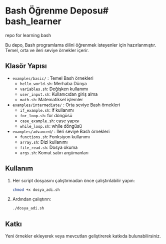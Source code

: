 # Bash Öğrenme Deposu# bash_learner

repo for learning bash

Bu depo, Bash programlama dilini öğrenmek isteyenler için hazırlanmıştır. Temel, orta ve ileri seviye örnekler içerir.


## Klasör Yapısı
- `examples/basic/` : Temel Bash örnekleri
   - `hello_world.sh`: Merhaba Dünya
   - `variables.sh`: Değişken kullanımı
   - `user_input.sh`: Kullanıcıdan giriş alma
   - `math.sh`: Matematiksel işlemler
- `examples/intermediate/` : Orta seviye Bash örnekleri
   - `if_example.sh`: if kullanımı
   - `for_loop.sh`: for döngüsü
   - `case_example.sh`: case yapısı
   - `while_loop.sh`: while döngüsü
- `examples/advanced/` : İleri seviye Bash örnekleri
   - `functions.sh`: Fonksiyon kullanımı
   - `array.sh`: Dizi kullanımı
   - `file_read.sh`: Dosya okuma
   - `args.sh`: Komut satırı argümanları

## Kullanım
1. Her script dosyasını çalıştırmadan önce çalıştırılabilir yapın:
   ```bash
   chmod +x dosya_adi.sh
   ```
2. Ardından çalıştırın:
   ```bash
   ./dosya_adi.sh
   ```

## Katkı
Yeni örnekler ekleyerek veya mevcutları geliştirerek katkıda bulunabilirsiniz.
